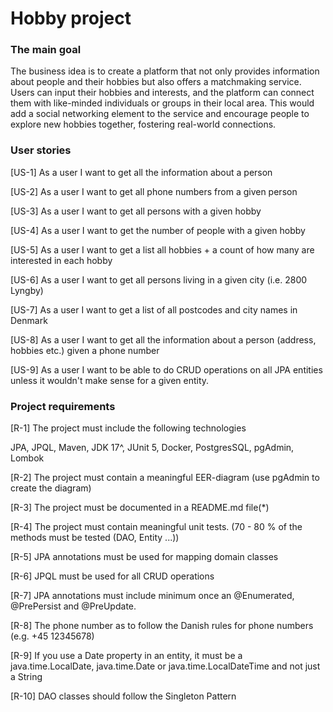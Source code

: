 # Hobby project

### The main goal

The business idea is to create a platform that not only provides information about people and their hobbies but also offers a matchmaking service. Users can input their hobbies and interests, and the platform can connect them with like-minded individuals or groups in their local area. This would add a social networking element to the service and encourage people to explore new hobbies together, fostering real-world connections.

### User stories
[US-1] As a user I want to get all the information about a person

[US-2] As a user I want to get all phone numbers from a given person

[US-3] As a user I want to get all persons with a given hobby

[US-4] As a user I want to get the number of people with a given hobby

[US-5] As a user I want to get a list all hobbies + a count of how many are interested in each hobby

[US-6] As a user I want to get all persons living in a given city (i.e. 2800 Lyngby)

[US-7] As a user I want to get a list of all postcodes and city names in Denmark

[US-8] As a user I want to get all the information about a person (address, hobbies etc.) given a phone number

[US-9] As a user I want to be able to do CRUD operations on all JPA entities unless it wouldn't make sense for a given entity.


### Project requirements
[R-1] The project must include the following technologies

JPA, JPQL, Maven, JDK 17^, JUnit 5, Docker, PostgresSQL, pgAdmin, Lombok

[R-2] The project must contain a meaningful EER-diagram (use pgAdmin to create the diagram)

[R-3] The project must be documented in a README.md file(*)

[R-4] The project must contain meaningful unit tests. (70 - 80 % of the methods must be tested (DAO, Entity ...))

[R-5] JPA annotations must be used for mapping domain classes

[R-6] JPQL must be used for all CRUD operations

[R-7] JPA annotations must include minimum once an @Enumerated, @PrePersist and @PreUpdate.

[R-8] The phone number as to follow the Danish rules for phone numbers (e.g. +45 12345678)

[R-9] If you use a Date property in an entity, it must be a java.time.LocalDate, java.time.Date or java.time.LocalDateTime and not just a String

[R-10] DAO classes should follow the Singleton Pattern